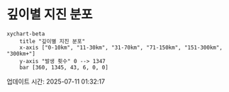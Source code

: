# 깊이별 지진 분포

```mermaid
xychart-beta
    title "깊이별 지진 분포"
    x-axis ["0-10km", "11-30km", "31-70km", "71-150km", "151-300km", "300km+"]
    y-axis "발생 횟수" 0 --> 1347
    bar [360, 1345, 43, 6, 0, 0]
```

업데이트 시간: 2025-07-11 01:32:17
